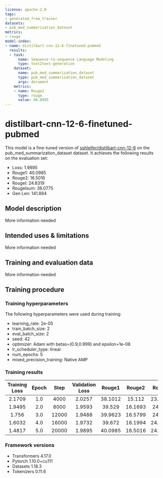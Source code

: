 ```yaml
---
license: apache-2.0
tags:
- generated_from_trainer
datasets:
- pub_med_summarization_dataset
metrics:
- rouge
model-index:
- name: distilbart-cnn-12-6-finetuned-pubmed
  results:
  - task:
      name: Sequence-to-sequence Language Modeling
      type: text2text-generation
    dataset:
      name: pub_med_summarization_dataset
      type: pub_med_summarization_dataset
      args: document
    metrics:
    - name: Rouge1
      type: rouge
      value: 40.0985
---
```


<!-- This model card has been generated automatically according to the information the Trainer had access to. You
should probably proofread and complete it, then remove this comment. -->

# distilbart-cnn-12-6-finetuned-pubmed

This model is a fine-tuned version of [sshleifer/distilbart-cnn-12-6](https://huggingface.co/sshleifer/distilbart-cnn-12-6) on the pub_med_summarization_dataset dataset.
It achieves the following results on the evaluation set:
- Loss: 1.9895
- Rouge1: 40.0985
- Rouge2: 16.5016
- Rougel: 24.8319
- Rougelsum: 36.0775
- Gen Len: 141.884

## Model description

More information needed

## Intended uses & limitations

More information needed

## Training and evaluation data

More information needed

## Training procedure

### Training hyperparameters

The following hyperparameters were used during training:
- learning_rate: 2e-05
- train_batch_size: 2
- eval_batch_size: 2
- seed: 42
- optimizer: Adam with betas=(0.9,0.999) and epsilon=1e-08
- lr_scheduler_type: linear
- num_epochs: 5
- mixed_precision_training: Native AMP

### Training results

| Training Loss | Epoch | Step  | Validation Loss | Rouge1  | Rouge2  | Rougel  | Rougelsum | Gen Len  |
|:-------------:|:-----:|:-----:|:---------------:|:-------:|:-------:|:-------:|:---------:|:--------:|
| 2.1709        | 1.0   | 4000  | 2.0257          | 38.1012 | 15.112  | 23.4064 | 33.9373   | 141.9195 |
| 1.9495        | 2.0   | 8000  | 1.9593          | 39.529  | 16.1693 | 24.487  | 35.5238   | 141.9785 |
| 1.756         | 3.0   | 12000 | 1.9488          | 39.9623 | 16.5799 | 24.949  | 35.9194   | 141.8855 |
| 1.6032        | 4.0   | 16000 | 1.9732          | 39.672  | 16.1994 | 24.5996 | 35.7021   | 141.921  |
| 1.4817        | 5.0   | 20000 | 1.9895          | 40.0985 | 16.5016 | 24.8319 | 36.0775   | 141.884  |


### Framework versions

- Transformers 4.17.0
- Pytorch 1.10.0+cu111
- Datasets 1.18.3
- Tokenizers 0.11.6
